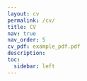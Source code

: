 ```yaml
---
layout: cv
permalink: /cv/
title: CV
nav: true
nav_order: 5
cv_pdf: example_pdf.pdf
description: 
toc:
  sidebar: left
---
```


